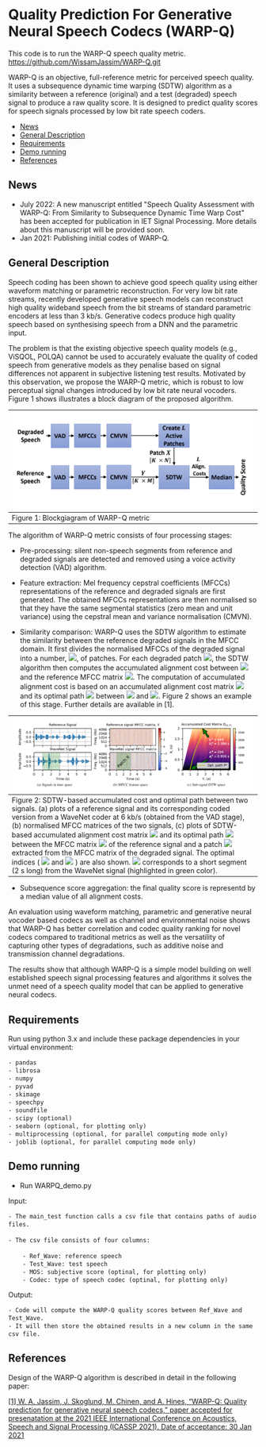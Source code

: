 

# Quality Prediction For Generative Neural Speech Codecs (WARP-Q)
This code is to run the WARP-Q speech quality metric.
https://github.com/WissamJassim/WARP-Q.git

WARP-Q is an objective, full-reference metric for perceived speech quality. It uses a subsequence dynamic time warping (SDTW) algorithm as a similarity between a reference (original) and a test (degraded) speech signal to produce a raw quality score. It is designed to predict quality scores for speech signals processed by low bit rate speech coders. 



- [News](#news)
- [General Description](#general-description)
- [Requirements](#requirements)
- [Demo running](#demo-running)
- [References](#references)






## News
- July 2022: A new manuscript entitled "Speech Quality Assessment with WARP-Q: From Similarity to Subsequence Dynamic Time Warp Cost" has been accepted for publication in IET Signal Processing. More details about this manuscript will be provided soon. 
- Jan 2021: Publishing initial codes of WARP-Q.




## General Description

Speech coding has been shown to achieve good speech quality using either waveform matching or parametric reconstruction. For very low bit rate streams, recently developed generative speech models can reconstruct high quality wideband speech from the bit streams of standard parametric encoders at less than 3 kb/s. Generative codecs produce high quality speech based on synthesising speech from a DNN and the parametric input. 

The problem is that the existing objective speech quality models (e.g., ViSQOL, POLQA) cannot be used to accurately evaluate the quality of coded speech from generative models as they penalise based on signal differences not apparent in subjective listening test results. Motivated by this observation, we propose the WARP-Q metric, which is robust to low perceptual signal changes introduced by low bit rate neural vocoders. Figure 1 shows illustrates a block diagram of the proposed algorithm.    

| <img src="Resources/WARP_Q_metric.png" width="700"> | 
|:--| 
| Figure 1: Blockgiagram of WARP-Q metric |

The algorithm of WARP-Q metric consists of four processing stages:  

- Pre-processing: silent non-speech segments from reference and degraded signals are detected and removed using a voice activity detection (VAD) algorithm. 

- Feature extraction: Mel frequency cepstral coefficients (MFCCs) representations of the reference and degraded signals are first generated. The obtained MFCCs representations are then normalised so that they have the same segmental statistics (zero mean and unit variance) using the cepstral mean and variance normalisation (CMVN). 

- Similarity comparison: WARP-Q uses the SDTW algorithm to estimate the similarity between the reference degraded signals in the MFCC domain. It first divides the normalised MFCCs of the degraded signal into a number, <img src="https://render.githubusercontent.com/render/math?math=L">, of patches. For each degraded patch <img src="https://render.githubusercontent.com/render/math?math=X">, the SDTW algorithm then computes the accumulated alignment cost between <img src="https://render.githubusercontent.com/render/math?math=X"> and the reference MFCC matrix <img src="https://render.githubusercontent.com/render/math?math=Y">. The computation of accumulated alignment cost is based on an accumulated alignment cost matrix <img src="https://render.githubusercontent.com/render/math?math=D_{(X,Y)}"> and its optimal path <img src="https://render.githubusercontent.com/render/math?math=P^\ast"> between <img src="https://render.githubusercontent.com/render/math?math=X"> and <img src="https://render.githubusercontent.com/render/math?math=Y">. Figure 2 shows an example of this stage. Further details are available in [1].   


| ![subSeqDTW.png](Resources/subSeqDTW.png) | 
|:--| 
| Figure 2: SDTW-based accumulated cost and optimal path between two signals. (a) plots of a reference signal and its corresponding coded version from a WaveNet coder at 6 kb/s (obtained from the VAD stage), (b) normalised MFCC matrices of the two signals, (c) plots of SDTW-based accumulated alignment cost matrix <img src="https://render.githubusercontent.com/render/math?math=D_{(X,Y)}"> and its optimal path <img src="https://render.githubusercontent.com/render/math?math=P^\ast"> between the MFCC matrix <img src="https://render.githubusercontent.com/render/math?math=Y"> of the reference signal and a patch <img src="https://render.githubusercontent.com/render/math?math=X"> extracted from the MFCC matrix of the degraded signal. The optimal indices ( <img src="https://render.githubusercontent.com/render/math?math=a^{\ast}"> and  <img src="https://render.githubusercontent.com/render/math?math=b^{\ast}"> ) are also shown. <img src="https://render.githubusercontent.com/render/math?math=X"> corresponds to a short segment (2 s long) from the WaveNet signal (highlighted in green color). |



- Subsequence score aggregation: the final quality score is representd by a median value of all alignment costs. 


An evaluation using waveform matching, parametric and generative neural vocoder based codecs as well as channel and environmental noise shows that WARP-Q has better correlation and codec quality ranking for novel codecs compared to traditional metrics as well as the versatility of capturing other types of degradations, such as additive noise and transmission channel degradations. 

The results show that although WARP-Q is a simple model building on well established speech signal processing features and algorithms it solves the unmet need of a speech quality model that can be applied to generative neural codecs.


## Requirements
Run using python 3.x and include these package dependencies in your virtual environment:

    - pandas 
    - librosa
    - numpy 
    - pyvad
    - skimage
    - speechpy
    - soundfile
    - scipy (optional)
    - seaborn (optional, for plotting only)
    - multiprocessing (optional, for parallel computing mode only)
    - joblib (optional, for parallel computing mode only)

## Demo running

- Run WARPQ_demo.py

Input:

    - The main_test function calls a csv file that contains paths of audio files. 
    
    - The csv file consists of four columns: 
    
        - Ref_Wave: reference speech
        - Test_Wave: test speech
        - MOS: subjective score (optinal, for plotting only)
        - Codec: type of speech codec (optinal, for plotting only)
            
Output: 

    - Code will compute the WARP-Q quality scores between Ref_Wave and Test_Wave. 
    - It will then store the obtained results in a new column in the same csv file.  


## References

Design of the WARP-Q algorithm is described in detail in the following paper: 

[[1] W. A. Jassim, J. Skoglund, M. Chinen, and A. Hines, “WARP-Q: Quality prediction for generative neural speech codecs,” paper accepted for presenatation at the 2021 IEEE International Conference on Acoustics, Speech and Signal Processing (ICASSP 2021). Date of acceptance: 30 Jan 2021](https://arxiv.org/pdf/2102.10449)

